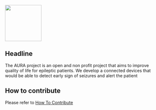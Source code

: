 <img src="https://github.com/teneresa/Aura_graphic_resources/blob/master/Aura_Icons_Google_Play/Aura_Icon_01.png" width=120/>

## Headline
The AURA project is an open and non profit project that aims to improve quality of life for epileptic patients. We develop a connected devices that would be able to detect early sign of seizures and alert the patient

## How to contribute

Please refer to [How To Contribute](https://github.com/Aura-healthcare/Aura_graphic_resources/blob/master/CONTRIBUTING.md)
